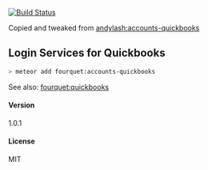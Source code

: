 [![Build Status](https://travis-ci.org/fourquet/meteor-package-accounts-quickbooks.svg)](https://travis-ci.org/fourquet/meteor-package-accounts-quickbooks)

Copied and tweaked from [andylash:accounts-quickbooks](https://github.com/andylash/accounts-quickbooks)

Login Services for Quickbooks
--
```bash
> meteor add fourquet:accounts-quickbooks
```

See also: [fourquet:quickbooks](https://github.com/fourquet/meteor-package-quickbooks)

#### Version
1.0.1

#### License
MIT

